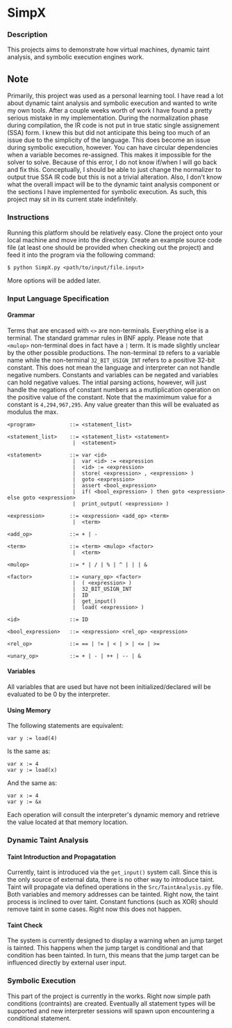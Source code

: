 # SimpX


### Description
This projects aims to demonstrate how virtual machines, dynamic taint analysis, and symbolic execution engines work.

## Note
Primarily, this project was used as a personal learning tool. I have read a lot about dynamic taint analysis and symbolic execution and wanted to write my own tools. After a couple weeks worth of work I have found a pretty serious mistake in my implementation. During the normalization phase during compilation, the IR code is not put in true static single assignement (SSA) form. I knew this but did not anticipate this being too much of an issue due to the simplicity of the language. This does become an issue during symbolic execution, however. You can have circular dependencies when a variable becomes re-assigned. This makes it impossible for the solver to solve. Because of this error, I do not know if/when I will go back and fix this. Conceptually, I should be able to just change the normalizer to output true SSA IR code but this is not a trivial alteration. Also, I don't know what the overall impact will be to the dynamic taint analysis component or the sections I have implemented for symbolic execution. As such, this project may sit in its current state indefinitely.

### Instructions
Running this platform should be relatively easy. Clone the project onto your local machine and move into the directory. Create an example source code file (at least one should be provided when checking out the project) and feed it into the program via the following command: 
	
	$ python SimpX.py <path/to/input/file.input>

More options will be added later. 

### Input Language Specification
#### Grammar
Terms that are encased with `<>` are non-terminals. Everything else is a terminal. The standard grammar rules in BNF apply. Please note that `<mulop>` non-terminal does in fact have a `|` term. It is made slightly unclear by the other possible productions. The non-terminal `ID` refers to a variable name while the non-terminal `32_BIT_USIGN_INT` refers to a positive 32-bit constant. This does not mean the language and interpreter can not handle negative numbers. Constants and variables can be negated and variables can hold negative values. The intial parsing actions, however, will just handle the negations of constant numbers as a mutliplication operation on the positive value of the constant. Note that the maximimum value for a constant is `4,294,967,295`. Any value greater than this will be evaluated as modulus the max.

	<program> 			::= <statement_list>
	
	<statement_list> 	::= <statement_list> <statement>
					     |  <statement>
	
	<statement> 		::= var <id>	
				 		 |	var <id> := <expression
				 		 |  <id> := <expression>
				 		 |  store( <expression> , <expression> )
				 		 |  goto <expression>
				 		 |  assert <bool_expression>
				 		 |  if( <bool_expression> ) then goto <expression> else goto <expression>
				 		 |  print_output( <expression> )
	
	<expression> 		::= <expression> <add_op> <term>
				  		 |	<term>
	
	<add_op> 			::= + | -
	
	<term> 				::= <term> <mulop> <factor>
						 |  <term>
	
	<mulop> 			::= * | / | % | ^ | | | &
	
	<factor> 			::= <unary_op> <factor>
			  			 |  ( <expression> )
			  			 |  32_BIT_USIGN_INT
			  			 |  ID
			  			 |  get_input()
			  			 |  load( <expression> )
	
	<id> 				::= ID
	
	<bool_expression> 	::= <expression> <rel_op> <expression>
	
	<rel_op> 			::= == | != | < | > | <= | >=
	
	<unary_op> 			::= + | - | ++ | -- | &

#### Variables
All variables that are used but have not been initialized/declared will be evaluated to be 0 by the interpreter.

#### Using Memory
The following statements are equivalent:

	var y := load(4)

Is the same as:

	var x := 4
	var y := load(x)

And the same as:
	
	var x := 4
	var y := &x

Each operation will consult the interpreter's dynamic memory and retrieve the value located at that memory location.

### Dynamic Taint Analysis
#### Taint Introduction and Propagatation
Currently, taint is introduced via the `get_input()` system call. Since this is the only source of external data, there is no other way to introduce taint. Taint will propagate via defined operations in the `Src/TaintAnalysis.py` file. Both variables and memory addresses can be tainted. Right now, the taint process is inclined to over taint. Constant functions (such as XOR) should remove taint in some cases. Right now this does not happen.

#### Taint Check
The system is currently designed to display a warning when an jump target is tainted. This happens when the jump target is conditional and that condition has been tainted. In turn, this means that the jump target can be influenced directly by external user input.

### Symbolic Execution
This part of the project is currently in the works. Right now simple path conditions (contraints) are created. Eventually all statement types will be supported and new interpreter sessions will spawn upon encountering a conditional statement.
